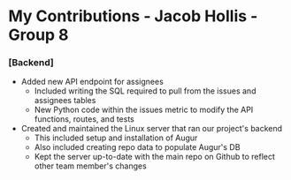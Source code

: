 # My Contributions - Jacob Hollis - Group 8

### [Backend]

- Added new API endpoint for assignees
  - Included writing the SQL required to pull from the issues and assignees tables
  - New Python code within the issues metric to modify the API functions, routes, and tests
- Created and maintained the Linux server that ran our project's backend
  - This included setup and installation of Augur
  - Also included creating repo data to populate Augur's DB
  - Kept the server up-to-date with the main repo on Github to reflect other team member's changes
